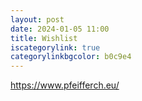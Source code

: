 ```yaml
---
layout: post
date: 2024-01-05 11:00
title: Wishlist
iscategorylink: true
categorylinkbgcolor: b0c9e4
---
```


https://www.pfeifferch.eu/
